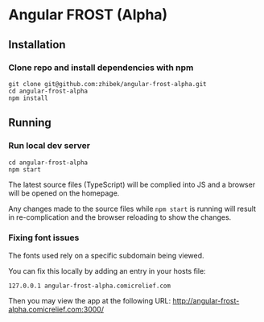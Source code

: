 # Angular FROST (Alpha)


## Installation

### Clone repo and install dependencies with npm

    git clone git@github.com:zhibek/angular-frost-alpha.git
    cd angular-frost-alpha
    npm install


## Running

### Run local dev server

    cd angular-frost-alpha
    npm start

The latest source files (TypeScript) will be complied into JS and a browser will be opened on the homepage.

Any changes made to the source files while `npm start` is running will result in re-complication and the browser reloading to show the changes.

### Fixing font issues

The fonts used rely on a specific subdomain being viewed.

You can fix this locally by adding an entry in your hosts file:

    127.0.0.1 angular-frost-alpha.comicrelief.com

Then you may view the app at the following URL:
http://angular-frost-alpha.comicrelief.com:3000/